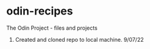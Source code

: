 # odin-recipes
The Odin Project - files and projects

1. Created and cloned repo to local machine. 9/07/22
